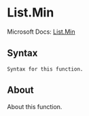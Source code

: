 ---
---

# List.Min

Microsoft Docs: [List.Min](https://docs.microsoft.com/en-us/powerquery-m/list-min)

## Syntax

```
Syntax for this function.
```

## About

About this function.

